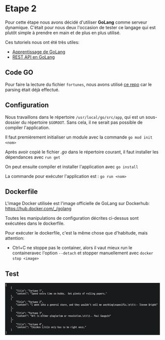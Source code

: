 # Etape 2

Pour cette étape nous avons décidé d'utiliser **GoLang** comme serveur
dynamique. C'était pour nous deux l'occasion de tester ce langage qui est plutôt
simple à prendre en main et de plus en plus utilisé.

Ces tutoriels nous ont été très utiles: 
- [Apprentissage de GoLang](https://tour.golang.org/welcome/1)
- [REST API en GoLang](https://tutorialedge.net/golang/creating-restful-api-with-golang/#marshalling)

## Code GO

Pour faire la lecture du fichier `fortunes`, nous avons utilisé
[ce repo](https://github.com/bmc/fortune-go) car le parsing était déjà effectué.

## Configuration

Nous travaillons dans le répertoire `/usr/local/go/src/app`, qui est un
sous-dossier du répertoire `$GOROOT`. Sans cela, il ne serait pas possible de
compiler l'application.

Il faut premièrement initialiser un module avec la commande `go mod init <nom>`

Après avoir copié le fichier *.go* dans le répertoire courant, il faut installer
les dépendances avec `run get` 

On peut ensuite compiler et installer l'application avec `go install`

La commande pour exécuter l'application est : `go run <nom>`

## Dockerfile

L'image Docker utilisée est l'image officielle de GoLang sur Dockerhub:
https://hub.docker.com/_/golang

Toutes les manipulations de configuration décrites ci-dessus sont exécutées dans
le dockerfile.

Pour exécuter le dockerfile, c'est la même chose que d'habitude, mais attention:
- Ctrl+C ne stoppe pas le container, alors il vaut mieux run le containeravec
  l'option `--detach` et stopper manuellement avec `docker stop <image>`

## Test

![test](../figures/s2_test.png)